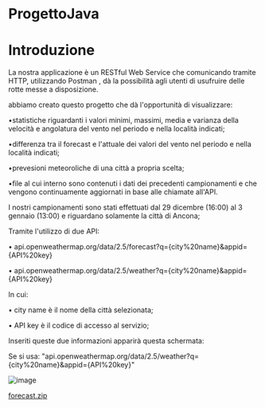 # ProgettoJava

# Introduzione 
La nostra applicazione è un RESTful Web Service che comunicando tramite HTTP, utilizzando Postman , dà la possibilità agli utenti di usufruire delle rotte messe a disposizione.

abbiamo creato questo progetto che dà l'opportunità di visualizzare:  

 •statistiche riguardanti i valori minimi, massimi, media e varianza della velocità e angolatura del vento nel periodo e nella località indicati; 
 
 •differenza tra il forecast e l'attuale dei valori del vento nel periodo e nella località indicati;
 
 •prevesioni meteoroliche  di una città a propria scelta;
 
 •file al cui interno sono contenuti i dati dei precedenti campionamenti e che vengono continuamente aggiornati in base alle chiamate all'API.
 
I nostri campionamenti sono stati effettuati dal 29 dicembre (16:00) al  3 gennaio (13:00) e riguardano solamente la città di Ancona;

Tramite l'utilizzo di due API:

• api.openweathermap.org/data/2.5/forecast?q={city%20name}&appid={API%20key}

• api.openweathermap.org/data/2.5/weather?q={city%20name}&appid={API%20key}

In cui:

• city name è il nome della città selezionata;

• API key è il codice di accesso al servizio;

Inseriti queste due informazioni apparirà questa schermata:

Se si usa: "api.openweathermap.org/data/2.5/weather?q={city%20name}&appid={API%20key}"

![image](https://user-images.githubusercontent.com/94000505/148243276-a1ba8990-dd69-48fa-bf4e-9be80219e895.png)

[forecast.zip](https://github.com/AlessandroS01/ProgettoJava/files/7815962/forecast.zip)





